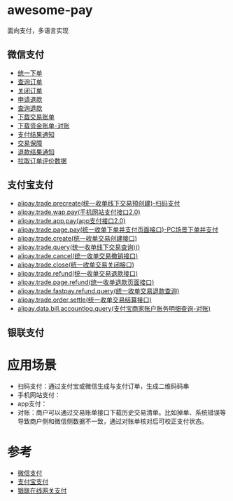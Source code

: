 # awesome-pay
面向支付，多语言实现

## 微信支付
- [统一下单](https://pay.weixin.qq.com/wiki/doc/api/jsapi.php?chapter=9_1)
- [查询订单](https://pay.weixin.qq.com/wiki/doc/api/jsapi.php?chapter=9_2)
- [关闭订单](https://pay.weixin.qq.com/wiki/doc/api/jsapi.php?chapter=9_3)
- [申请退款](https://pay.weixin.qq.com/wiki/doc/api/jsapi.php?chapter=9_4)
- [查询退款](https://pay.weixin.qq.com/wiki/doc/api/jsapi.php?chapter=9_5)
- [下载交易账单](https://pay.weixin.qq.com/wiki/doc/api/jsapi.php?chapter=9_6)
- [下载资金账单-对账](https://pay.weixin.qq.com/wiki/doc/api/jsapi.php?chapter=9_18&index=7)
- [支付结果通知](https://pay.weixin.qq.com/wiki/doc/api/jsapi.php?chapter=9_7&index=8)
- [交易保障](https://pay.weixin.qq.com/wiki/doc/api/jsapi.php?chapter=9_8&index=9)
- [退款结果通知](https://pay.weixin.qq.com/wiki/doc/api/jsapi.php?chapter=9_16&index=10)
- [拉取订单评价数据](https://pay.weixin.qq.com/wiki/doc/api/jsapi.php?chapter=9_17&index=11)

## 支付宝支付
- [alipay.trade.precreate(统一收单线下交易预创建)-扫码支付](https://opendocs.alipay.com/apis/api_1/alipay.trade.precreate)
- [alipay.trade.wap.pay(手机网站支付接口2.0)](https://opendocs.alipay.com/apis/api_1/alipay.trade.wap.pay#%E5%93%8D%E5%BA%94%E5%8F%82%E6%95%B0)
- [alipay.trade.app.pay(app支付接口2.0)](https://opendocs.alipay.com/apis/api_1/alipay.trade.app.pay)
- [alipay.trade.page.pay(统一收单下单并支付页面接口)-PC场景下单并支付](https://opendocs.alipay.com/apis/api_1/alipay.trade.page.pay)
- [alipay.trade.create(统一收单交易创建接口)](https://opendocs.alipay.com/apis/api_1/alipay.trade.create)
- [alipay.trade.query(统一收单线下交易查询)()](https://opendocs.alipay.com/apis/api_1/alipay.trade.query)
- [alipay.trade.cancel(统一收单交易撤销接口)](https://opendocs.alipay.com/apis/api_1/alipay.trade.cancel)
- [alipay.trade.close(统一收单交易关闭接口)](https://opendocs.alipay.com/apis/api_1/alipay.trade.close)
- [alipay.trade.refund(统一收单交易退款接口)](https://opendocs.alipay.com/apis/api_1/alipay.trade.refund)
- [alipay.trade.page.refund(统一收单退款页面接口)](https://opendocs.alipay.com/apis/api_1/alipay.trade.page.refund)
- [alipay.trade.fastpay.refund.query(统一收单交易退款查询)](https://opendocs.alipay.com/apis/api_1/alipay.trade.fastpay.refund.query)
- [alipay.trade.order.settle(统一收单交易结算接口)](https://opendocs.alipay.com/apis/api_1/alipay.trade.order.settle)
- [alipay.data.bill.accountlog.query(支付宝商家账户账务明细查询-对账)](https://opendocs.alipay.com/apis/api_15/alipay.data.bill.accountlog.query)

## 银联支付

# 应用场景

- 扫码支付：通过支付宝或微信生成与支付订单，生成二维码码串
- 手机网站支付：
- app支付：
- 对账：商户可以通过交易账单接口下载历史交易清单。比如掉单、系统错误等导致商户侧和微信侧数据不一致，通过对账单核对后可校正支付状态。


# 参考
- [微信支付](https://pay.weixin.qq.com/wiki/doc/api/index.html)
- [支付宝支付](https://opendocs.alipay.com/open/00a0ut)
- [银联在线网关支付](https://open.unionpay.com/tjweb/acproduct/APIList?apiservId=448&acpAPIId=754&bussType=0)